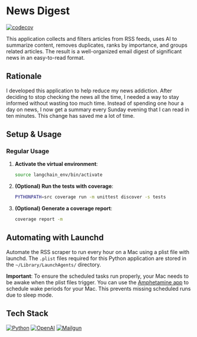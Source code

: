 # News Digest

[![codecov](https://codecov.io/gh/masikonis/news-digest/branch/main/graph/badge.svg)](https://codecov.io/gh/masikonis/news-digest)

This application collects and filters articles from RSS feeds, uses AI to summarize content, removes duplicates, ranks by importance, and groups related articles. The result is a well-organized email digest of significant news in an easy-to-read format.

## Rationale

I developed this application to help reduce my news addiction. After deciding to stop checking the news all the time, I needed a way to stay informed without wasting too much time. Instead of spending one hour a day on news, I now get a summary every Sunday evening that I can read in ten minutes. This change has saved me a lot of time.

## Setup & Usage

### Regular Usage

1. **Activate the virtual environment**:
    ```sh
    source langchain_env/bin/activate
    ```

2. **(Optional) Run the tests with coverage**:
    ```sh
    PYTHONPATH=src coverage run -m unittest discover -s tests
    ```

3. **(Optional) Generate a coverage report**:
    ```sh
    coverage report -m
    ```

## Automating with Launchd

Automate the RSS scraper to run every hour on a Mac using a plist file with launchd. The `.plist` files required for this Python application are stored in the `~/Library/LaunchAgents/` directory.

**Important**: To ensure the scheduled tasks run properly, your Mac needs to be awake when the plist files trigger. You can use the [Amphetamine app](https://apps.apple.com/us/app/amphetamine/id937984704) to schedule wake periods for your Mac. This prevents missing scheduled runs due to sleep mode.

## Tech Stack
[![Python](https://img.shields.io/badge/Python-3776AB?style=for-the-badge&logo=python&logoColor=white)](https://www.python.org/)
[![OpenAI](https://img.shields.io/badge/OpenAI-412991?style=for-the-badge&logo=openai&logoColor=white)](https://openai.com/)
[![Mailgun](https://img.shields.io/badge/Mailgun-F06B66?style=for-the-badge&logo=mailgun&logoColor=white)](https://www.mailgun.com/)
